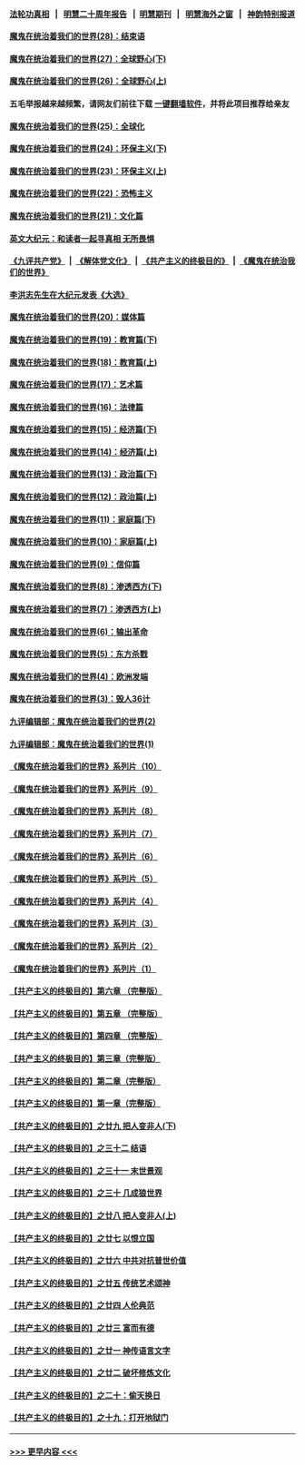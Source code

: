 #### [法轮功真相](https://github.com/gfw-breaker/truth/blob/master/README.md?t=0) &nbsp;&nbsp;|&nbsp;&nbsp; [明慧二十周年报告](https://github.com/gfw-breaker/mh-reports/blob/master/README.md?t=0) &nbsp;&nbsp;|&nbsp;&nbsp;[明慧期刊](https://github.com/gfw-breaker/mh-qikan) &nbsp;&nbsp;|&nbsp;&nbsp; [明慧海外之窗](https://github.com/gfw-breaker/mh-news/blob/master/README.md?t=0) &nbsp;&nbsp;|&nbsp;&nbsp; [神韵特别报道](https://github.com/gfw-breaker/mh-news/blob/master/shenyun.md?t=0)
#### [魔鬼在统治着我们的世界(28)：结束语](../pages/nsc422/n10936246.md?t=06191952) 
#### [魔鬼在统治着我们的世界(27)：全球野心(下)](../pages/nsc422/n10928319.md?t=06191952) 
#### [魔鬼在统治着我们的世界(26)：全球野心(上)](../pages/nsc422/n10900318.md?t=06191952) 
#### 五毛举报越来越频繁，请网友们前往下载 [一键翻墙软件](https://github.com/gfw-breaker/ssr-accounts)，并将此项目推荐给亲友
#### [魔鬼在统治着我们的世界(25)：全球化](../pages/nsc422/n10788205.md?t=06191952) 
#### [魔鬼在统治着我们的世界(24)：环保主义(下)](../pages/nsc422/n10695307.md?t=06191952) 
#### [魔鬼在统治着我们的世界(23)：环保主义(上)](../pages/nsc422/n10688613.md?t=06191952) 
#### [魔鬼在统治着我们的世界(22)：恐怖主义](../pages/nsc422/n10614727.md?t=06191952) 
#### [魔鬼在统治着我们的世界(21)：文化篇](../pages/nsc422/n10597706.md?t=06191952) 
#### [英文大纪元：和读者一起寻真相 无所畏惧](../pages/nsc422/n12542027.md?t=06191952) 
#### [《九评共产党》](https://github.com/begood0513/9ping.md/blob/master/README.md) &nbsp;|&nbsp; [《解体党文化》](../../../../jtdwh.md/blob/master/README.md)  &nbsp;|&nbsp; [《共产主义的终极目的》](../../../../gczydzjmd.md/blob/master/README.md) &nbsp;|&nbsp; [《魔鬼在统治我们的世界》](../../../../mgztzwmdsj.md/blob/master/README.md) 
#### [李洪志先生在大纪元发表《大选》](../pages/nsc422/n12534746.md?t=06191952) 
#### [魔鬼在统治着我们的世界(20)：媒体篇](../pages/nsc422/n10586579.md?t=06191952) 
#### [魔鬼在统治着我们的世界(19)：教育篇(下)](../pages/nsc422/n10564808.md?t=06191952) 
#### [魔鬼在统治着我们的世界(18)：教育篇(上)](../pages/nsc422/n10526970.md?t=06191952) 
#### [魔鬼在统治着我们的世界(17)：艺术篇](../pages/nsc422/n10499093.md?t=06191952) 
#### [魔鬼在统治着我们的世界(16)：法律篇](../pages/nsc422/n10485969.md?t=06191952) 
#### [魔鬼在统治着我们的世界(15)：经济篇(下)](../pages/nsc422/n10469975.md?t=06191952) 
#### [魔鬼在统治着我们的世界(14)：经济篇(上)](../pages/nsc422/n10457370.md?t=06191952) 
#### [魔鬼在统治着我们的世界(13)：政治篇(下)](../pages/nsc422/n10448270.md?t=06191952) 
#### [魔鬼在统治着我们的世界(12)：政治篇(上)](../pages/nsc422/n10444576.md?t=06191952) 
#### [魔鬼在统治着我们的世界(11)：家庭篇(下)](../pages/nsc422/n10440961.md?t=06191952) 
#### [魔鬼在统治着我们的世界(10)：家庭篇(上)](../pages/nsc422/n10435448.md?t=06191952) 
#### [魔鬼在统治着我们的世界(9)：信仰篇](../pages/nsc422/n10432159.md?t=06191952) 
#### [魔鬼在统治着我们的世界(8)：渗透西方(下)](../pages/nsc422/n10429603.md?t=06191952) 
#### [魔鬼在统治着我们的世界(7)：渗透西方(上)](../pages/nsc422/n10426013.md?t=06191952) 
#### [魔鬼在统治着我们的世界(6)：输出革命](../pages/nsc422/n10421536.md?t=06191952) 
#### [魔鬼在统治着我们的世界(5)：东方杀戮](../pages/nsc422/n10417707.md?t=06191952) 
#### [魔鬼在统治着我们的世界(4)：欧洲发端](../pages/nsc422/n10414890.md?t=06191952) 
#### [魔鬼在统治着我们的世界(3)：毁人36计](../pages/nsc422/n10411583.md?t=06191952) 
#### [九评编辑部：魔鬼在统治着我们的世界(2)](../pages/nsc422/n10410036.md?t=06191952) 
#### [九评编辑部：魔鬼在统治着我们的世界(1)](../pages/nsc422/n10406825.md?t=06191952) 
#### [《魔鬼在统治着我们的世界》系列片（10）](../pages/nsc422/n12292670.md?t=06191952) 
#### [《魔鬼在统治着我们的世界》系列片（9）](../pages/nsc422/n12290859.md?t=06191952) 
#### [《魔鬼在统治着我们的世界》系列片（8）](../pages/nsc422/n12287445.md?t=06191952) 
#### [《魔鬼在统治着我们的世界》系列片（7）](../pages/nsc422/n12283425.md?t=06191952) 
#### [《魔鬼在统治着我们的世界》系列片（6）](../pages/nsc422/n12282314.md?t=06191952) 
#### [《魔鬼在统治着我们的世界》系列片（5）](../pages/nsc422/n12281419.md?t=06191952) 
#### [《魔鬼在统治着我们的世界》系列片（4）](../pages/nsc422/n12274024.md?t=06191952) 
#### [《魔鬼在统治着我们的世界》系列片（3）](../pages/nsc422/n12271322.md?t=06191952) 
#### [《魔鬼在统治着我们的世界》系列片（2）](../pages/nsc422/n12269049.md?t=06191952) 
#### [《魔鬼在统治着我们的世界》系列片（1）](../pages/nsc422/n12267575.md?t=06191952) 
#### [【共产主义的终极目的】第六章 （完整版）](../pages/nsc422/n11428913.md?t=06191952) 
#### [【共产主义的终极目的】第五章 （完整版）](../pages/nsc422/n11428912.md?t=06191952) 
#### [【共产主义的终极目的】第四章 （完整版）](../pages/nsc422/n11428907.md?t=06191952) 
#### [【共产主义的终极目的】第三章（完整版）](../pages/nsc422/n11428848.md?t=06191952) 
#### [【共产主义的终极目的】第二章（完整版）](../pages/nsc422/n11428831.md?t=06191952) 
#### [【共产主义的终极目的】第一章（完整版）](../pages/nsc422/n11417651.md?t=06191952) 
#### [【共产主义的终极目的】之廿九 把人变非人(下)](../pages/nsc422/n11344140.md?t=06191952) 
#### [【共产主义的终极目的】之三十二 结语](../pages/nsc422/n11360535.md?t=06191952) 
#### [【共产主义的终极目的】之三十一 末世景观](../pages/nsc422/n11351129.md?t=06191952) 
#### [【共产主义的终极目的】之三十 几成狼世界](../pages/nsc422/n11348280.md?t=06191952) 
#### [【共产主义的终极目的】之廿八 把人变非人(上)](../pages/nsc422/n11340492.md?t=06191952) 
#### [【共产主义的终极目的】之廿七 以恨立国](../pages/nsc422/n11336944.md?t=06191952) 
#### [【共产主义的终极目的】之廿六 中共对抗普世价值](../pages/nsc422/n11324785.md?t=06191952) 
#### [【共产主义的终极目的】之廿五 传统艺术颂神](../pages/nsc422/n11296396.md?t=06191952) 
#### [【共产主义的终极目的】之廿四 人伦典范](../pages/nsc422/n11296397.md?t=06191952) 
#### [【共产主义的终极目的】之廿三 富而有德](../pages/nsc422/n11283598.md?t=06191952) 
#### [【共产主义的终极目的】之廿一 神传语言文字](../pages/nsc422/n11263265.md?t=06191952) 
#### [【共产主义的终极目的】之廿二 破坏修炼文化](../pages/nsc422/n11245728.md?t=06191952) 
#### [【共产主义的终极目的】之二十：偷天换日](../pages/nsc422/n11238846.md?t=06191952) 
#### [【共产主义的终极目的】之十九：打开地狱门](../pages/nsc422/n11206376.md?t=06191952) 

----
#### [ >>> 更早内容 <<< ](../indexes/nsc422-earlier.md)
